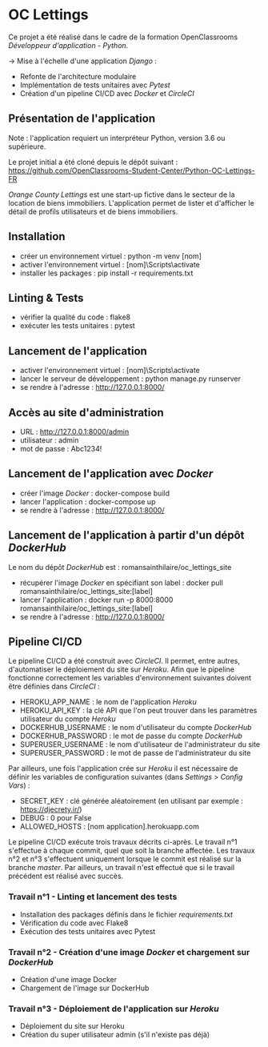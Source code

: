 # OC Lettings

Ce projet a été réalisé dans le cadre de la formation OpenClassrooms *Développeur d'application - Python*.

→ Mise à l'échelle d'une application *Django* :
- Refonte de l'architecture modulaire
- Implémentation de tests unitaires avec *Pytest*
- Création d'un pipeline CI/CD avec *Docker* et *CircleCI*

## Présentation de l'application
Note : l'application requiert un interpréteur Python, version 3.6 ou supérieure.

Le projet initial a été cloné depuis le dépôt suivant : https://github.com/OpenClassrooms-Student-Center/Python-OC-Lettings-FR

*Orange County Lettings* est une start-up fictive dans le secteur de la location de biens immobiliers.
L'application permet de lister et d'afficher le détail de profils utilisateurs et de biens immobiliers.

## Installation
- créer un environnement virtuel : python -m venv [nom]
- activer l'environnement virtuel : [nom]\Scripts\activate
- installer les packages : pip install -r requirements.txt

## Linting & Tests
- vérifier la qualité du code : flake8
- exécuter les tests unitaires : pytest

## Lancement de l'application
- activer l'environnement virtuel : [nom]\Scripts\activate
- lancer le serveur de développement : python manage.py runserver
- se rendre à l'adresse : http://127.0.0.1:8000/

## Accès au site d'administration
- URL : http://127.0.0.1:8000/admin
- utilisateur : admin
- mot de passe : Abc1234!

## Lancement de l'application avec *Docker*
- créer l'image *Docker* : docker-compose build
- lancer l'application : docker-compose up
- se rendre à l'adresse : http://127.0.0.1:8000/

## Lancement de l'application à partir d'un dépôt *DockerHub*
Le nom du dépôt *DockerHub* est : romansainthilaire/oc_lettings_site
- récupérer l'image *Docker* en spécifiant son label : docker pull romansainthilaire/oc_lettings_site:[label]
- lancer l'application : docker run -p 8000:8000 romansainthilaire/oc_lettings_site:[label]
- se rendre à l'adresse : http://127.0.0.1:8000/

## Pipeline CI/CD

Le pipeline CI/CD a été construit avec *CircleCI*. Il permet, entre autres, d'automatiser le déploiement du site sur *Heroku*. 
Afin que le pipeline fonctionne correctement les variables d'environnement suivantes doivent être définies dans *CircleCI* :
- HEROKU_APP_NAME : le nom de l'application *Heroku*
- HEROKU_API_KEY : la clé API que l'on peut trouver dans les paramètres utilisateur du compte *Heroku*
- DOCKERHUB_USERNAME : le nom d'utilisateur du compte *DockerHub*
- DOCKERHUB_PASSWORD : le mot de passe du compte *DockerHub*
- SUPERUSER_USERNAME : le nom d'utilisateur de l'administrateur du site
- SUPERUSER_PASSWORD : le mot de passe de l'administrateur du site

Par ailleurs, une fois l'application crée sur *Heroku* il est nécessaire de définir les variables de configuration suivantes (dans *Settings* > *Config Vars*) :
- SECRET_KEY : clé générée aléatoirement (en utilisant par exemple : https://djecrety.ir/)
- DEBUG : 0 pour False
- ALLOWED_HOSTS : [nom application].herokuapp.com

Le pipeline CI/CD exécute trois travaux décrits ci-après. Le travail n°1 s'effectue à chaque commit, quel que soit la branche affectée. Les travaux n°2 et n°3 s'effectuent uniquement lorsque le commit est réalisé sur la branche *master*. Par ailleurs, un travail n'est effectué que si le travail précédent est réalisé avec succès.

### Travail n°1 - Linting et lancement des tests
- Installation des packages définis dans le fichier *requirements.txt*
- Vérification du code avec Flake8
- Exécution des tests unitaires avec Pytest

### Travail n°2 - Création d'une image *Docker* et chargement sur *DockerHub*
- Création d'une image Docker
- Chargement de l'image sur DockerHub

### Travail n°3 - Déploiement de l'application sur *Heroku*
- Déploiement du site sur Heroku
- Création du super utilisateur admin (s'il n'existe pas déjà)